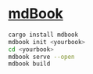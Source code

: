 # [mdBook](https://rust-lang.github.io/mdBook)

```sh
cargo install mdbook
mdbook init <yourbook>
cd <yourbook>
mdbook serve --open
mdbook build
```